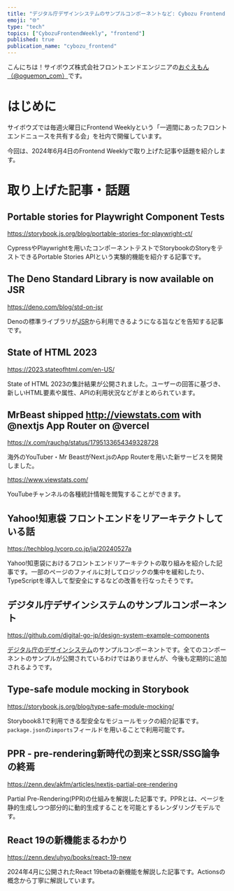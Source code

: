 ```yaml
---
title: "デジタル庁デザインシステムのサンプルコンポーネントなど: Cybozu Frontend Weekly (2024-06-04号)"
emoji: "🌐"
type: "tech"
topics: ["CybozuFrontendWeekly", "frontend"]
published: true
publication_name: "cybozu_frontend"
---
```


こんにちは！サイボウズ株式会社フロントエンドエンジニアの[おぐえもん（@oguemon_com）](https://twitter.com/oguemon_com)です。

# はじめに

サイボウズでは毎週火曜日にFrontend Weeklyという「一週間にあったフロントエンドニュースを共有する会」を社内で開催しています。

今回は、2024年6月4日のFrontend Weeklyで取り上げた記事や話題を紹介します。

# 取り上げた記事・話題

## Portable stories for Playwright Component Tests

https://storybook.js.org/blog/portable-stories-for-playwright-ct/

CypressやPlaywrightを用いたコンポーネントテストでStorybookのStoryをテストできるPortable Stories APIという実験的機能を紹介する記事です。

## The Deno Standard Library is now available on JSR

https://deno.com/blog/std-on-jsr

Denoの標準ライブラリが[JSR](https://jsr.io/)から利用できるようになる旨などを告知する記事です。

## State of HTML 2023

https://2023.stateofhtml.com/en-US/

State of HTML 2023の集計結果が公開されました。ユーザーの回答に基づき、新しいHTML要素や属性、APIの利用状況などがまとめられています。

## MrBeast shipped http://viewstats.com with @nextjs App Router on @vercel

https://x.com/rauchg/status/1795133654349328728

海外のYouTuber・Mr BeastがNext.jsのApp Routerを用いた新サービスを開発しました。

https://www.viewstats.com/

YouTubeチャンネルの各種統計情報を閲覧することができます。

## Yahoo!知恵袋 フロントエンドをリアーキテクトしている話

https://techblog.lycorp.co.jp/ja/20240527a

Yahoo!知恵袋におけるフロントエンドリアーキテクトの取り組みを紹介した記事です。一部のページのファイルに対してロジックの集中を緩和したり、TypeScriptを導入して型安全にするなどの改善を行なったそうです。

## デジタル庁デザインシステムのサンプルコンポーネント

https://github.com/digital-go-jp/design-system-example-components

[デジタル庁のデザインシステム](https://design.digital.go.jp/)のサンプルコンポーネントです。全てのコンポーネントのサンプルが公開されているわけではありませんが、今後も定期的に追加されるようです。

## Type-safe module mocking in Storybook

https://storybook.js.org/blog/type-safe-module-mocking/

Storybook8.1で利用できる型安全なモジュールモックの紹介記事です。`package.json`の`imports`フィールドを用いることで利用可能です。

## PPR - pre-rendering新時代の到来とSSR/SSG論争の終焉

https://zenn.dev/akfm/articles/nextjs-partial-pre-rendering

Partial Pre-Rendering(PPR)の仕組みを解説した記事です。PPRとは、ページを静的生成しつつ部分的に動的生成することを可能とするレンダリングモデルです。

## React 19の新機能まるわかり

https://zenn.dev/uhyo/books/react-19-new

2024年4月に公開されたReact 19betaの新機能を解説した記事です。Actionsの概念から丁寧に解説しています。
